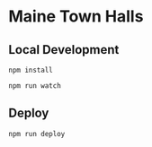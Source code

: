 # Maine Town Halls

## Local Development

    npm install

    npm run watch
## Deploy
    npm run deploy

